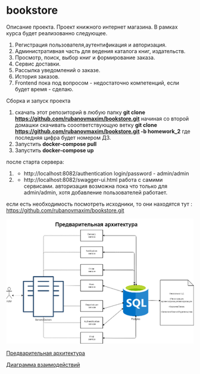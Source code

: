 # bookstore
Описание проeкта.
Проект книжного интернет магазина.
В рамках курса будет реализованно следующее.
1. Регистрация пользователя,аутентификация и авторизация.
2. Административная часть для ведения каталога книг, издательств.
3. Просмотр, поиск, выбор книг и формирование заказа.
4. Сервис доставки.
5. Рассылка уведомлений о заказе.
6. История заказов.
7. Frontend пока под вопросом - недостаточно компетенций, если будет время - сделаю.


Сборка и запуск проекта
1. скачать этот репозиторий в любую папку
  <b>git clone https://github.com/rubanovmaxim/bookstore.git</b>
  начиная со второй домашки скачивать сооответствующую ветку
  <b>git clone https://github.com/rubanovmaxim/bookstore.git -b homework_2</b>
 где последняя цифра будет номером ДЗ.
2. Запустить <b>docker-compose pull</b>
3. Запустить <b>docker-compose up</b>

после старта сервера:
 1. - http://localhost:8082/authentication
    login/password -  admin/admin
 2. - http://localhost:8082/swagger-ui.html
     работа с самими сервисами.
     авторизация возможна пока что только для  admin/admin, хотя добавление пользователей работает.


если есть необходимость посмотреть исходники, то они находятся тут :
       https://github.com/rubanovmaxim/bookstore.git
       

![alt text](Architecture_v1.png)

[Предварительная архитектура](Architecture_v1.png)

[Диаграмма взаимодействий](BookStore.png)




